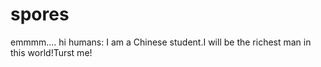 # spores
emmmm....
hi humans:
I am a Chinese student.I will be the richest man in this world!Turst me!
